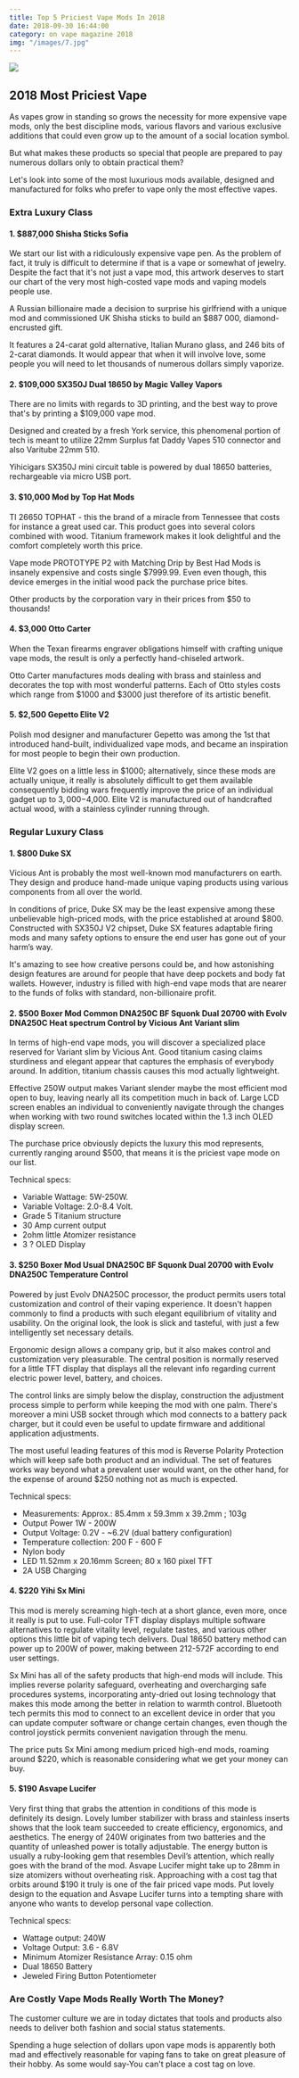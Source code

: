 ```yaml
---
title: Top 5 Priciest Vape Mods In 2018
date: 2018-09-30 16:44:00
category: on vape magazine 2018
img: "/images/7.jpg"
---
```


![](/images/7.jpg)

## 2018 Most Priciest Vape

As vapes grow in standing so grows the necessity for more expensive vape mods, only the best discipline mods, various flavors and various exclusive additions that could even grow up to the amount of a social location symbol.

But what makes these products so special that people are prepared to pay numerous dollars only to obtain practical them?

Let's look into some of the most luxurious mods available, designed and manufactured for folks who prefer to vape only the most effective vapes.

### Extra Luxury Class
#### 1. $887,000 Shisha Sticks Sofia
We start our list with a ridiculously expensive vape pen. As the problem of fact, it truly is difficult to determine if that is a vape or somewhat of jewelry. Despite the fact that it's not just a vape mod, this artwork deserves to start our chart of the very most high-costed vape mods and vaping models people use.

<!-- more -->

A Russian billionaire made a decision to surprise his girlfriend with a unique mod and commissioned UK Shisha sticks to build an $887 000, diamond-encrusted gift.

It features a 24-carat gold alternative, Italian Murano glass, and 246 bits of 2-carat diamonds. It would appear that when it will involve love, some people you will need to let thousands of numerous dollars simply vaporize.

#### 2. $109,000 SX350J Dual 18650 by Magic Valley Vapors
There are no limits with regards to 3D printing, and the best way to prove that's by printing a $109,000 vape mod.

Designed and created by a fresh York service, this phenomenal portion of tech is meant to utilize 22mm Surplus fat Daddy Vapes 510 connector and also Varitube 22mm 510.

Yihicigars SX350J mini circuit table is powered by dual 18650 batteries, rechargeable via micro USB port.

#### 3. $10,000 Mod by Top Hat Mods
TI 26650 TOPHAT - this the brand of a miracle from Tennessee that costs for instance a great used car. This product goes into several colors combined with wood. Titanium framework makes it look delightful and the comfort completely worth this price.

Vape mode PROTOTYPE P2 with Matching Drip by Best Had Mods is insanely expensive and costs single $7999.99. Even even though, this device emerges in the initial wood pack the purchase price bites.

Other products by the corporation vary in their prices from $50 to thousands!

#### 4. $3,000 Otto Carter
When the Texan firearms engraver obligations himself with crafting unique vape mods, the result is only a perfectly hand-chiseled artwork.

Otto Carter manufactures mods dealing with brass and stainless and decorates the top with most wonderful patterns. Each of Otto styles costs which range from $1000 and $3000 just therefore of its artistic benefit.

#### 5. $2,500 Gepetto Elite V2
Polish mod designer and manufacturer Gepetto was among the 1st that introduced hand-built, individualized vape mods, and became an inspiration for most people to begin their own production.

Elite V2 goes on a little less in $1000; alternatively, since these mods are actually unique, it really is absolutely difficult to get them available consequently bidding wars frequently improve the price of an individual gadget up to $3,000-$4,000. Elite V2 is manufactured out of handcrafted actual wood, with a stainless cylinder running through.

### Regular Luxury Class
#### 1. $800 Duke SX
Vicious Ant is probably the most well-known mod manufacturers on earth. They design and produce hand-made unique vaping products using various components from all over the world.

In conditions of price, Duke SX may be the least expensive among these unbelievable high-priced mods, with the price established at around $800. Constructed with SX350J V2 chipset, Duke SX features adaptable firing mods and many safety options to ensure the end user has gone out of your harm’s way.

It's amazing to see how creative persons could be, and how astonishing design features are around for people that have deep pockets and body fat wallets. However, industry is filled with high-end vape mods that are nearer to the funds of folks with standard, non-billionaire profit.

#### 2. $500 Boxer Mod Common DNA250C BF Squonk Dual 20700 with Evolv DNA250C Heat spectrum Control by Vicious Ant Variant slim
In terms of high-end vape mods, you will discover a specialized place reserved for Variant slim by Vicious Ant. Good titanium casing claims sturdiness and elegant appear that captures the emphasis of everybody around. In addition, titanium chassis causes this mod actually lightweight.

Effective 250W output makes Variant slender maybe the most efficient mod open to buy, leaving nearly all its competition much in back of. Large LCD screen enables an individual to conveniently navigate through the changes when working with two round switches located within the 1.3 inch OLED display screen.

The purchase price obviously depicts the luxury this mod represents, currently ranging around $500, that means it is the priciest vape mode on our list.

Technical specs:
 - Variable Wattage: 5W-250W.
 - Variable Voltage: 2.0-8.4 Volt.
 - Grade 5 Titanium structure
 - 30 Amp current output
 - 2ohm little Atomizer resistance
 - 3 ? OLED Display

#### 3. $250 Boxer Mod Usual DNA250C BF Squonk Dual 20700 with Evolv DNA250C Temperature Control
Powered by just Evolv DNA250C processor, the product permits users total customization and control of their vaping experience. It doesn't happen commonly to find a products with such elegant equilibrium of vitality and usability. On the original look, the look is slick and tasteful, with just a few intelligently set necessary details.

Ergonomic design allows a company grip, but it also makes control and customization very pleasurable. The central position is normally reserved for a little TFT display that displays all the relevant info regarding current electric power level, battery, and choices.

The control links are simply below the display, construction the adjustment process simple to perform while keeping the mod with one palm. There's moreover a mini USB socket through which mod connects to a battery pack charger, but it could even be useful to update firmware and additional application adjustments.

The most useful leading features of this mod is Reverse Polarity Protection which will keep safe both product and an individual. The set of features works way beyond what a prevalent user would want, on the other hand, for the expense of around $250 nothing not as much is expected.

Technical specs:
 - Measurements: Approx.: 85.4mm x 59.3mm x 39.2mm ; 103g
 - Output Power 1W - 200W
 - Output Voltage: 0.2V - ~6.2V (dual battery configuration)
 - Temperature collection: 200 F - 600 F
 - Nylon body
 - LED 11.52mm x 20.16mm Screen; 80 x 160 pixel TFT
 - 2A USB Charging

#### 4. $220 Yihi Sx Mini
This mod is merely screaming high-tech at a short glance, even more, once it really is put to use. Full-color TFT display displays multiple software alternatives to regulate vitality level, regulate tastes, and various other options this little bit of vaping tech delivers. Dual 18650 battery method can power up to 200W of power, making between 212-572F according to end user settings.

Sx Mini has all of the safety products that high-end mods will include. This implies reverse polarity safeguard, overheating and overcharging safe procedures systems, incorporating anty-dried out losing technology that makes this mode among the better in relation to warmth control. Bluetooth tech permits this mod to connect to an excellent device in order that you can update computer software or change certain changes, even though the control joystick permits convenient navigation through the menu.

The price puts Sx Mini among medium priced high-end mods, roaming around $220, which is reasonable considering what we get your money can buy.

#### 5. $190 Asvape Lucifer
Very first thing that grabs the attention in conditions of this mode is definitely its design. Lovely lumber stabilizer with brass and stainless inserts shows that the look team succeeded to create efficiency, ergonomics, and aesthetics. The energy of 240W originates from two batteries and the quantity of unleashed power is totally adjustable. The energy button is usually a ruby-looking gem that resembles Devil’s attention, which really goes with the brand of the mod. Asvape Lucifer might take up to 28mm in size atomizers without overheating risk. Approaching with a cost tag that orbits around $190 it truly is one of the fair priced vape mods. Put lovely design to the equation and Asvape Lucifer turns into a tempting share with anyone who wants to develop personal vape collection.

Technical specs:
 - Wattage output: 240W
 - Voltage Output: 3.6 - 6.8V
 - Minimum Atomizer Resistance Array: 0.15 ohm
 - Dual 18650 Battery
 - Jeweled Firing Button Potentiometer

### Are Costly Vape Mods Really Worth The Money?
The customer culture we are in today dictates that tools and products also needs to deliver both fashion and social status statements.

Spending a huge selection of dollars upon vape mods is apparently both mad and effectively reasonable for vaping fans to take on great pleasure of their hobby. As some would say-You can't place a cost tag on love.
